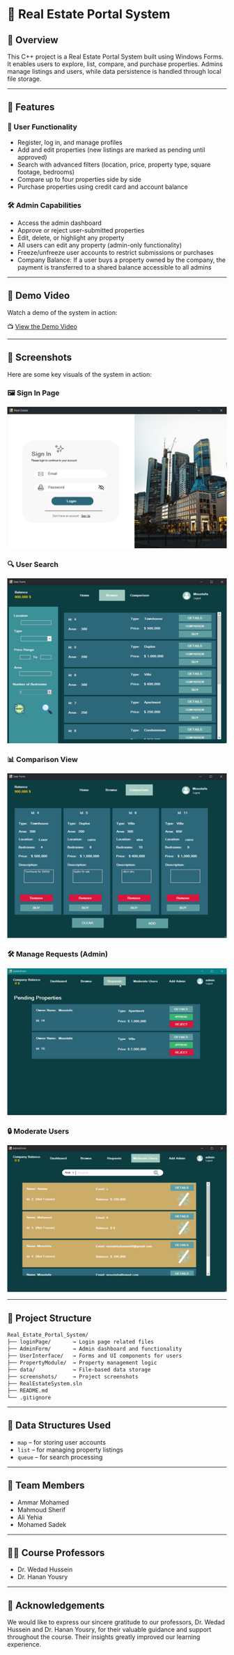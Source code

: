 # 🏡 Real Estate Portal System

## 📌 Overview

This C++ project is a Real Estate Portal System built using Windows Forms. It enables users to explore, list, compare, and purchase properties. Admins manage listings and users, while data persistence is handled through local file storage.

---

## 🌟 Features

### 👤 User Functionality

- Register, log in, and manage profiles
- Add and edit properties (new listings are marked as pending until approved)
- Search with advanced filters (location, price, property type, square footage, bedrooms)
- Compare up to four properties side by side
- Purchase properties using credit card and account balance

### 🛠️ Admin Capabilities

- Access the admin dashboard
- Approve or reject user-submitted properties
- Edit, delete, or highlight any property
- All users can edit any property (admin-only functionality)
- Freeze/unfreeze user accounts to restrict submissions or purchases
- Company Balance: If a user buys a property owned by the company, the payment is transferred to a shared balance accessible to all admins

---

## 🎥 Demo Video

Watch a demo of the system in action:

📺 [View the Demo Video](https://drive.google.com/file/d/1WNIpxYEBx4u7I57l7Bez7z2WAFSm2YBP/view?usp=sharing)

---

## 📸 Screenshots

Here are some key visuals of the system in action:

### 🖼️ Sign In Page
![Sign In Page](screenshots/signin_page.png)

### 🔍 User Search
![User Search](screenshots/user_search.png)

### 📊 Comparison View
![Comparison View](screenshots/comparison_view.png)

### 🛠️ Manage Requests (Admin)
![Admin Requests](screenshots/admin_manage_requests.png)

### 🔒 Moderate Users
![Moderate Users](screenshots/admin_moderate_users.png)

---

## 📃 Project Structure

```
Real_Estate_Portal_System/
├── loginPage/       → Login page related files
├── AdminForm/       → Admin dashboard and functionality
├── UserInterface/   → Forms and UI components for users
├── PropertyModule/  → Property management logic
├── data/            → File-based data storage
├── screenshots/     → Project screenshots
├── RealEstateSystem.sln
├── README.md
└── .gitignore
```

---

## 📀 Data Structures Used

- `map` – for storing user accounts
- `list` – for managing property listings
- `queue` – for search processing

---

## 👥 Team Members

- Ammar Mohamed
- Mahmoud Sherif
- Ali Yehia
- Mohamed Sadek

---

## 👩‍🏫 Course Professors

- Dr. Wedad Hussein
- Dr. Hanan Yousry

---

## 👏 Acknowledgements

We would like to express our sincere gratitude to our professors, Dr. Wedad Hussein and Dr. Hanan Yousry, for their valuable guidance and support throughout the course. Their insights greatly improved our learning experience.

